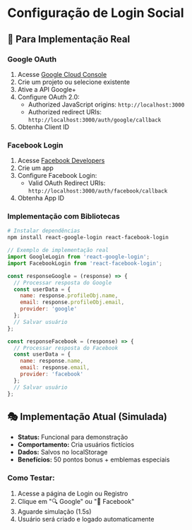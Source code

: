 # Configuração de Login Social

## 🔧 Para Implementação Real

### Google OAuth
1. Acesse [Google Cloud Console](https://console.cloud.google.com/)
2. Crie um projeto ou selecione existente
3. Ative a API Google+ 
4. Configure OAuth 2.0:
   - Authorized JavaScript origins: `http://localhost:3000`
   - Authorized redirect URIs: `http://localhost:3000/auth/google/callback`
5. Obtenha Client ID

### Facebook Login
1. Acesse [Facebook Developers](https://developers.facebook.com/)
2. Crie um app
3. Configure Facebook Login:
   - Valid OAuth Redirect URIs: `http://localhost:3000/auth/facebook/callback`
4. Obtenha App ID

### Implementação com Bibliotecas

```bash
# Instalar dependências
npm install react-google-login react-facebook-login
```

```javascript
// Exemplo de implementação real
import GoogleLogin from 'react-google-login';
import FacebookLogin from 'react-facebook-login';

const responseGoogle = (response) => {
  // Processar resposta do Google
  const userData = {
    name: response.profileObj.name,
    email: response.profileObj.email,
    provider: 'google'
  };
  // Salvar usuário
};

const responseFacebook = (response) => {
  // Processar resposta do Facebook
  const userData = {
    name: response.name,
    email: response.email,
    provider: 'facebook'
  };
  // Salvar usuário
};
```

## 🎭 Implementação Atual (Simulada)

- **Status:** Funcional para demonstração
- **Comportamento:** Cria usuários fictícios
- **Dados:** Salvos no localStorage
- **Benefícios:** 50 pontos bonus + emblemas especiais

### Como Testar:
1. Acesse a página de Login ou Registro
2. Clique em "🔍 Google" ou "📘 Facebook"
3. Aguarde simulação (1.5s)
4. Usuário será criado e logado automaticamente